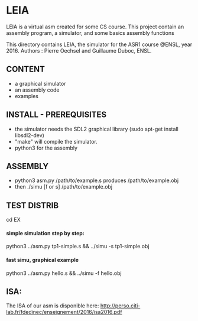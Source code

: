 # LEIA
LEIA is a virtual asm created for some CS course. This project contain an assembly program, a simulator, and some basics assembly functions



This directory contains LEIA, the simulator for the ASR1 course @ENSL,
year 2016.
Authors : Pierre Oechsel and Guillaume Duboc, ENSL.

## CONTENT
- a graphical simulator
- an assembly code
- examples

## INSTALL - PREREQUISITES
- the simulator needs the SDL2 graphical library (sudo apt-get install libsdl2-dev)
- "make" will compile the simulator. 
- python3 for the assembly

## ASSEMBLY
- python3 asm.py /path/to/example.s produces /path/to/example.obj
- then ./simu [f or s] /path/to/example.obj

## TEST DISTRIB
cd EX 

#### simple simulation step by step:
python3 ../asm.py tp1-simple.s && ../simu -s tp1-simple.obj

#### fast simu, graphical example
python3 ../asm.py hello.s && ../simu -f hello.obj 


## ISA:
The ISA of our asm is disponible here:
http://perso.citi-lab.fr/fdedinec/enseignement/2016/isa2016.pdf

